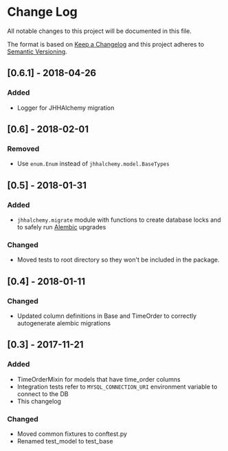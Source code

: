 # Change Log
All notable changes to this project will be documented in this file.

The format is based on [Keep a Changelog](http://keepachangelog.com/) 
and this project adheres to [Semantic Versioning](http://semver.org/).

## [0.6.1] - 2018-04-26
### Added
- Logger for JHHAlchemy migration

## [0.6] - 2018-02-01
### Removed
- Use `enum.Enum` instead of `jhhalchemy.model.BaseTypes`

## [0.5] - 2018-01-31
### Added
- `jhhalchemy.migrate` module with functions to create database locks and to safely run [Alembic](http://alembic.zzzcomputing.com/) upgrades

### Changed
- Moved tests to root directory so they won't be included in the package.

## [0.4] - 2018-01-11
### Changed
- Updated column definitions in Base and TimeOrder to correctly autogenerate alembic migrations

## [0.3] - 2017-11-21
### Added
- TimeOrderMixin for models that have time_order columns
- Integration tests refer to `MYSQL_CONNECTION_URI` environment variable to connect to the DB
- This changelog

### Changed
- Moved common fixtures to conftest.py
- Renamed test_model to test_base
